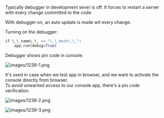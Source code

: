 


  
Typically debugger in development sever is off. It forces to restart a server with every change committed to the code.   
  
With debugger on, an auto update is made wit every change.  
  
Turning on the debugger:  
  

```python
if \_\_name\_\_ == "\_\_main\_\_":  
	app.run(debug=True)
```
  
  
Debugger shows pin code in console:  
  
![images/1239-1.png](images/1239-1.png)  
  
It's used in case when we test app in browser, and we want to activate the console directly from browser.   
To avoid unwanted access to our console app, there's a pin code verification.  
  
![images/1239-2.png](images/1239-2.png)  
  
![images/1239-3.png](images/1239-3.png)  
  
